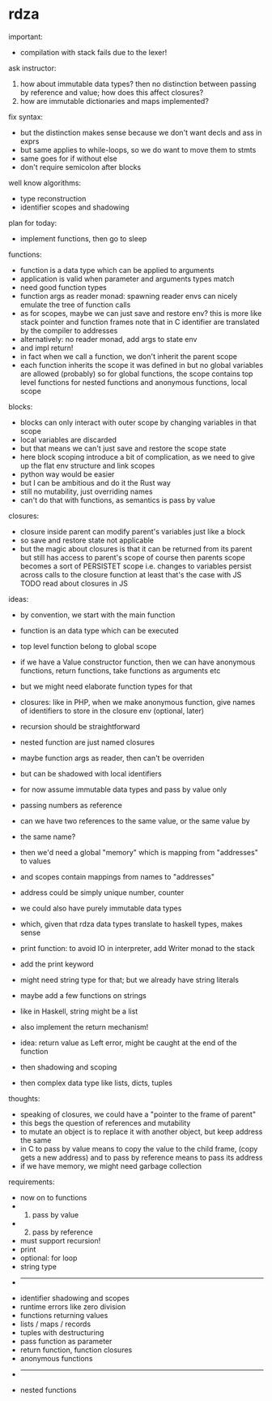 # rdza

important:
* compilation with stack fails due to the lexer!

ask instructor:
1) how about immutable data types? then no distinction between passing
    by reference and value; how does this affect closures?
2) how are immutable dictionaries and maps implemented?

fix syntax:
* but the distinction makes sense because we don't want decls and ass in exprs
* but same applies to while-loops, so we do want to move them to stmts
* same goes for if without else
* don't require semicolon after blocks

well know algorithms:
* type reconstruction
* identifier scopes and shadowing

plan for today:
* implement functions, then go to sleep

functions:
* function is a data type which can be applied to arguments
* application is valid when parameter and arguments types match
* need good function types
* function args as reader monad: spawning reader envs can nicely
    emulate the tree of function calls
* as for scopes, maybe we can just save and restore env?
    this is more like stack pointer and function frames
    note that in C identifier are translated by the compiler to addresses
* alternatively: no reader monad, add args to state env
* and impl return!
* in fact when we call a function, we don't inherit the parent scope
* each function inherits the scope it was defined in
    but no global variables are allowed (probably)
    so for global functions, the scope contains top level functions
    for nested functions and anonymous functions, local scope

blocks:
* blocks can only interact with outer scope by changing variables
    in that scope
* local variables are discarded
* but that means we can't just save and restore the scope state
* here block scoping introduce a bit of complication, as we need
    to give up the flat env structure and link scopes
* python way would be easier
* but I can be ambitious and do it the Rust way
* still no mutability, just overriding names
* can't do that with functions, as semantics is pass by value

closures:
* closure inside parent can modify parent's variables just like a block
* so save and restore state not applicable
* but the magic about closures is that it can be returned from its
    parent but still has access to parent's scope
    of course then parents scope becomes a sort of PERSISTET scope
    i.e. changes to variables persist across calls to the closure function
    at least that's the case with JS
    TODO read about closures in JS

ideas:
* by convention, we start with the main function
* function is an data type which can be executed
* top level function belong to global scope
* if we have a Value constructor function, then we can have anonymous
    functions, return functions, take functions as arguments etc
* but we might need elaborate function types for that
* closures: like in PHP, when we make anonymous function, give
    names of identifiers to store in the closure env (optional, later)
* recursion should be straightforward
* nested function are just named closures
* maybe function args as reader, then can't be overriden
* but can be shadowed with local identifiers
* for now assume immutable data types and pass by value only

* passing numbers as reference
* can we have two references to the same value, or the same value by
* the same name?
* then we'd need a global "memory" which is mapping from "addresses" to values
* and scopes contain mappings from names to "addresses"
* address could be simply unique number, counter
* we could also have purely immutable data types
* which, given that rdza data types translate to haskell types, makes sense

* print function: to avoid IO in interpreter, add Writer monad to the stack
* add the print keyword
* might need string type for that; but we already have string literals
* maybe add a few functions on strings
* like in Haskell, string might be a list

* also implement the return mechanism!
* idea: return value as Left error, might be caught at the end of the function

* then shadowing and scoping
* then complex data type like lists, dicts, tuples

thoughts:
* speaking of closures, we could have a "pointer to the frame of parent"
* this begs the question of references and mutability
* to mutate an object is to replace it with another object,
    but keep address the same
* in C to pass by value means to copy the value to the child frame,
    (copy gets a new address)
    and to pass by reference means to pass its address
* if we have memory, we might need garbage collection

requirements:
* now on to functions
* 1) pass by value
* 2) pass by reference
* must support recursion!
* print
* optional: for loop
* string type
* ---
* identifier shadowing and scopes
* runtime errors like zero division
* functions returning values
* lists / maps / records
* tuples with destructuring
* pass function as parameter
* return function, function closures
* anonymous functions
* ---
* nested functions